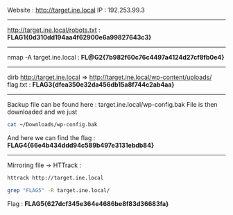 Website : http://target.ine.local
IP           : 192.253.99.3

---

http://target.ine.local/robots.txt :  **FLAG1{0d310dd194aa4f62900e6a99827643c3}**

---

nmap -A target.ine.local  : **FL@G2{7b982f60c76c4497a4124d27cf8fb0e4}**

---
dirb http://target.ine.local => http://target.ine.local/wp-content/uploads/ 
flag.txt : **FLAG3{dfea350e32da456db15a8f744c2ab4aa}**

---
Backup file can be found here :  target.ine.local/wp-config.bak
File is then downloaded and we just

```bash
cat ~/Downloads/wp-config.bak
```

And here we can find the flag :  **FLAG4{66e4b434ddd94c589b497e3131ebdb84}**

---

Mirroring file -> HTTrack :

```bash
httrack http://target.ine.local

grep "FLAG5" -R target.ine.local/
```
Flag : **FLAG5{627dcf345e364e4686be8f83d36683fa}**  